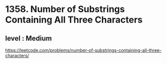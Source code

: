 # 1358. Number of Substrings Containing All Three Characters
## level : Medium
https://leetcode.com/problems/number-of-substrings-containing-all-three-characters/
